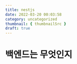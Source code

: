 ```yaml
---
title: nestjs
date: 2022-03-20 00:03:58
category: uncategorized
thumbnail: { thumbnailSrc }
draft: true
---
```


# 백엔드는 무엇인지

